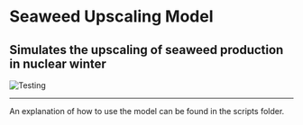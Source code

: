 # Seaweed Upscaling Model   
Simulates the upscaling of seaweed production in nuclear winter
---

![Testing](https://github.com/allfed/seaweed-upscaling-model/actions/workflows/testing.yml/badge.svg)


---

An explanation of how to use the model can be found in the scripts folder. 
